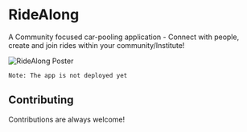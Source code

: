
# RideAlong

A Community focused car-pooling application - Connect with people, create and join rides within your community/Institute!

![RideAlong Poster](https://user-images.githubusercontent.com/80768547/221419985-1fa00c05-8b2d-447c-99af-d28bfa1307ba.png)

`Note: The app is not deployed yet`

## Contributing

Contributions are always welcome!